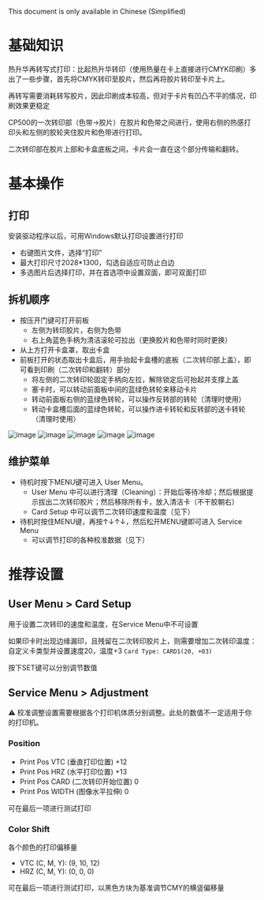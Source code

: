 This document is only available in Chinese (Simplified)

# 基础知识

热升华再转写式打印：比起热升华转印（使用热量在卡上直接进行CMYK印刷）多出了一些步骤，首先将CMYK转印至胶片，然后再将胶片转印至卡片上。

再转写需要消耗转写胶片，因此印刷成本较高，但对于卡片有凹凸不平的情况，印刷效果更稳定

CP500的一次转印部（色带->胶片）在胶片和色带之间进行，使用右侧的热感打印头和左侧的胶轮夹住胶片和色带进行打印。

二次转印部在胶片上部和卡盒底板之间，卡片会一直在这个部分传输和翻转。

# 基本操作

## 打印

安装驱动程序以后，可用Windows默认打印设置进行打印

- 右键图片文件，选择“打印”
- 最大打印尺寸2028*1300，勾选自适应可防止白边
- 多选图片后选择打印，并在首选项中设置双面，即可双面打印

## 拆机顺序

- 按压开门键可打开前板
  - 左侧为转印胶片，右侧为色带
  - 右上角蓝色手柄为清洁滚轮可拉出（更换胶片和色带时同时更换）
- 从上方打开卡盒罩，取出卡盒
- 前板打开的状态取出卡盒后，用手抬起卡盒槽的底板（二次转印部上盖），即可看到印刷（二次转印和翻转）部分
  - 将左侧的二次转印轮固定手柄向左拉，解除锁定后可抬起并支撑上盖
  - 塞卡时，可以转动前面板中间的蓝绿色转轮来移动卡片
  - 转动前面板右侧的蓝绿色转轮，可以操作反转部的转轮（清理时使用）
  - 转动卡盒槽后面的蓝绿色转轮，可以操作进卡转轮和反转部的送卡转轮（清理时使用）

![image](https://github.com/user-attachments/assets/7b758097-b7a9-4d3a-bb26-2902cc7a5c33)
![image](https://github.com/user-attachments/assets/edd42c5d-044f-452d-adea-7c4fe61e0c66)
![image](https://github.com/user-attachments/assets/31b4e75b-720b-42f7-bb7f-be3e5ef86974)
![image](https://github.com/user-attachments/assets/a2fe30e7-6413-4708-ac89-62dc03e68201)
![image](https://github.com/user-attachments/assets/f474605c-bfaa-453a-a7c5-538b7f77649c)



## 维护菜单
- 待机时按下MENU键可进入 User Menu。
  - User Menu 中可以进行清理（Cleaning）：开始后等待冷却；然后根据提示拔出二次转印胶片；然后移除所有卡，放入清洁卡（不干胶朝右）
  - Card Setup 中可以调节二次转印速度和温度（见下）
- 待机时按住MENU键，再按↑↓↑↓，然后松开MENU键即可进入 Service Menu
  - 可以调节打印的各种校准数据（见下）

# 推荐设置

## User Menu > Card Setup

用于设置二次转印的速度和温度，在Service Menu中不可设置

如果印卡时出现边缘漏印，且残留在二次转印胶片上，则需要增加二次转印温度：
自定义卡类型并设置速度20，温度+3
`Card Type: CARD1(20, +03)`

按下SET键可以分别调节数值

## Service Menu > Adjustment 

⚠️ 校准调整设置需要根据各个打印机体质分别调整。此处的数值不一定适用于你的打印机。

### Position

- Print Pos VTC (垂直打印位置) +12
- Print Pos HRZ (水平打印位置) +13
- Print Pos CARD (二次转印开始位置) 0
- Print Pos WIDTH (图像水平拉伸) 0

可在最后一项进行测试打印

### Color Shift

各个颜色的打印偏移量
- VTC (C, M, Y): (9, 10, 12)
- HRZ (C, M, Y): (0, 0, 0)

可在最后一项进行测试打印，以黑色方块为基准调节CMY的横竖偏移量
